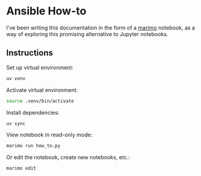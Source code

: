 # Ansible How-to

I've been writing this documentation in the form of a
[marimo](https://marimo.io/) notebook, as a way of exploring this promising
alternative to Jupyter notebooks.

## Instructions

Set up virtual environment:

```sh
uv venv
```

Activate virtual environment:

```sh
source .venv/bin/activate
```

Install dependencies:

```sh
uv sync
```

View notebook in read-only mode:

```sh
marimo run how_to.py
```

Or edit the notebook, create new notebooks, etc.:

```sh
marimo edit
```
